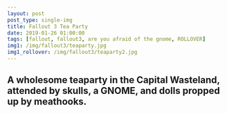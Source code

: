 ```yaml
---
layout: post
post_type: single-img
title: Fallout 3 Tea Party
date: 2019-01-26 01:00:00
tags: [fallout, fallout3, are you afraid of the gnome, ROLLOVER]
img1: /img/fallout3/teaparty.jpg
img1_rollover: /img/fallout3/teaparty2.jpg
---
```

## A wholesome teaparty in the Capital Wasteland, attended by skulls, a GNOME, and dolls propped up by meathooks.
